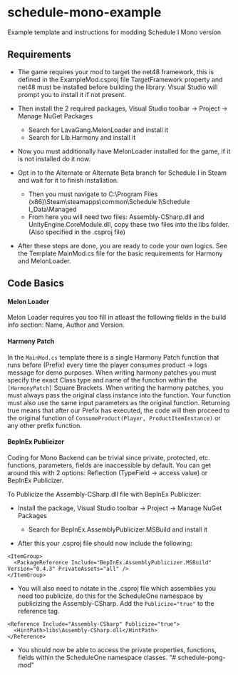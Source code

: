 # schedule-mono-example
Example template and instructions for modding Schedule I Mono version


## Requirements
- The game requires your mod to target the net48 framework, this is defined in the ExampleMod.csproj file TargetFramework property and net48 must be installed before building the library. Visual Studio will prompt you to install it if not present.
- Then install the 2 required packages, Visual Studio toolbar -> Project -> Manage NuGet Packages
  - Search for LavaGang.MelonLoader and install it
  - Search for Lib.Harmony and install it

- Now you must additionally have MelonLoader installed for the game, if it is not installed do it now.
- Opt in to the Alternate or Alternate Beta branch for Schedule I in Steam and wait for it to finish installation.
  - Then you must navigate to C:\Program Files (x86)\Steam\steamapps\common\Schedule I\Schedule I_Data\Managed
  - From here you will need two files: Assembly-CSharp.dll and UnityEngine.CoreModule.dll, copy these two files into the libs folder. (Also specified in the .csproj file)

- After these steps are done, you are ready to code your own logics. See the Template MainMod.cs file for the basic requirements for Harmony and MelonLoader.


## Code Basics

#### Melon Loader
Melon Loader requires you too fill in atleast the following fields in the build info section: Name, Author and Version.

#### Harmony Patch
In the `MainMod.cs` template there is a single Harmony Patch function that runs before (Prefix) every time the player consumes product -> logs message for demo purposes. When writing harmony patches you must specify the exact Class type and name of the function within the `[HarmonyPatch]` Square Brackets. When writing the harmony patches, you must always pass the original class instance into the function. Your function must also use the same input parameters as the original function. Returning true means that after our Prefix has executed, the code will then proceed to the original function of `ConsumeProduct(Player, ProductItemInstance)` or any other prefix function.

#### BepInEx Publicizer
Coding for Mono Backend can be trivial since private, protected, etc. functions, parameters, fields are inaccessible by default. You can get around this with 2 options: Reflection (TypeField -> access value) or BepInEx Publicizer.

To Publicize the Assembly-CSharp.dll file with BepInEx Publicizer:
- Install the package, Visual Studio toolbar -> Project -> Manage NuGet Packages
  - Search for BepInEx.AssemblyPublicizer.MSBuild and install it

- After this your .csproj file should now include the following:
```
<ItemGroup>
  <PackageReference Include="BepInEx.AssemblyPublicizer.MSBuild" Version="0.4.3" PrivateAssets="all" />
</ItemGroup>
```

- You will also need to notate in the .csproj file which assemblies you need too publicize, do this for the ScheduleOne namespace by publicizing the Assembly-CSharp. Add the `Publicize="true"` to the reference tag.
```
<Reference Include="Assembly-CSharp" Publicize="true">
  <HintPath>libs\Assembly-CSharp.dll</HintPath>
</Reference>
```

- You should now be able to access the private properties, functions, fields within the ScheduleOne namespace classes.
"# schedule-pong-mod" 
